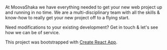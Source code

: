 At MoovaShaka we have everything needed to get your new web project up and running in no time. We are a multi-disciplinary team with all the skills & know-how to really get your new project off to a flying start. 

Need modifications to your existing development? Get in touch & let's see how we can be of service.

This project was bootstrapped with [Create React App](https://github.com/facebookincubator/create-react-app).
